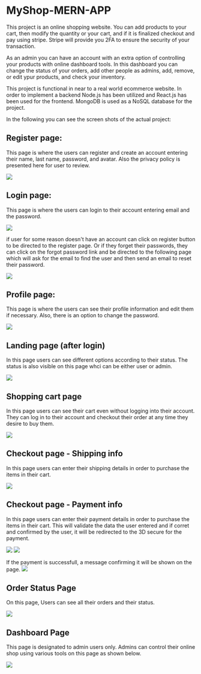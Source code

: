 # MyShop-MERN-APP
This project is an online shopping website. You can add products to your cart, then modify the quantity or your cart, and if 
it is finalized checkout and pay using stripe. Stripe will provide you 2FA to ensure the security of your transaction.

As an admin you can have an account with an extra option of controlling your products with online dashboard tools. In this 
dashboard you can change the status of your orders, add other people as admins, add, remove, or edit ypur products, and check 
your inventory.

This project is functional in near to a real world ecommerce website. In order to implement a backend Node.js has been utilized 
and React.js has been used for the frontend. MongoDB is used as a NoSQL database for the project.

In the following you can see the screen shots of the actual project:

## Register page:
This page is where the users can register and create an account entering their name, last name, password, and avatar. Also the privacy policy
is presented here for user to review.

<img src="./screen shot/Screen Shot 2021-12-16 at 7.46.44 AM.png">

## Login page:
This page is where the users can login to their account entering email and the password. 

<img src="./screen shot/Screen Shot 2021-12-16 at 7.45.41 AM.png">

if user for some reason doesn't have an account can click on register button to be directed to the register page. Or if they forget their passwords,
they can click on the forgot password link and be directed to the following page which will ask for the email to find the user and then send an email
to reset their password. 

<img src="./screen shot/Screen Shot 2021-12-16 at 7.46.27 AM.png">

## Profile page:
This page is where the users can see their profile information and edit them if necessary. Also, there is an option to change the password.

<img src="./screen shot/Screen Shot 2021-12-16 at 7.45.03 AM.png">

## Landing page (after login)
In this page users can see different options according to their status. The status is also visible on this page whci can be either user or admin.

<img src="./screen shot/Screen Shot 2021-12-16 at 7.44.51 AM.png">

## Shopping cart page 
In this page users can see their cart even without logging into their account. They can log in to their account and checkout their order at any time
they desire to buy them. 

<img src="./screen shot/Screen Shot 2021-12-16 at 7.46.58 AM.png">

## Checkout page - Shipping info
In this page users can enter their shipping details in order to purchase the items in their cart.

<img src="./screen shot/Screen Shot 2021-12-16 at 7.47.54 AM.png">

## Checkout page - Payment info
In this page users can enter their payment details in order to purchase the items in their cart. This will validate the data the user entered and if corret and confirmed 
by the user, it will be redirected to the 3D secure for the payment. 

<img src="./screen shot/Screen Shot 2021-12-16 at 7.48.09 AM.png">

<img src="./screen shot/Screen Shot 2021-12-16 at 7.50.07 AM.png">

If the payment is successfull, a message confirming it will be shown on the page. 
<img src="./screen shot/Screen Shot 2021-12-16 at 7.50.19 AM.png">

## Order Status Page
On this page, Users can see all their orders and their status.

<img src="./screen shot/Screen Shot 2021-12-16 at 7.50.33 AM.png">

## Dashboard Page
This page is designated to admin users only. Admins can control their online shop using various tools on this page as shown below.

<img src="./screen shot/Screen Shot 2021-12-16 at 7.44.31 AM.png">
